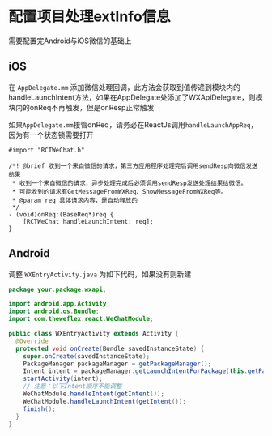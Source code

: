 # 配置项目处理extInfo信息

需要配置完Android与iOS微信的基础上

## iOS

在 `AppDelegate.mm` 添加微信处理回调，此方法会获取到值传递到模块内的handleLaunchIntent方法，如果在AppDelegate处添加了WXApiDelegate，则模块内的onReq不再触发，但是onResp正常触发

如果`AppDelegate.mm`接管onReq，请务必在ReactJs调用`handleLaunchAppReq`，因为有一个状态锁需要打开

```objc
#import "RCTWeChat.h"

/*! @brief 收到一个来自微信的请求，第三方应用程序处理完后调用sendResp向微信发送结果
 * 收到一个来自微信的请求，异步处理完成后必须调用sendResp发送处理结果给微信。
 * 可能收到的请求有GetMessageFromWXReq、ShowMessageFromWXReq等。
 * @param req 具体请求内容，是自动释放的
 */
- (void)onReq:(BaseReq*)req {
    [RCTWeChat handleLaunchIntent: req];
}
```

## Android

调整 `WXEntryActivity.java` 为如下代码，如果没有则新建

```java
package your.package.wxapi;

import android.app.Activity;
import android.os.Bundle;
import com.theweflex.react.WeChatModule;

public class WXEntryActivity extends Activity {
  @Override
  protected void onCreate(Bundle savedInstanceState) {
    super.onCreate(savedInstanceState);
    PackageManager packageManager = getPackageManager();
    Intent intent = packageManager.getLaunchIntentForPackage(this.getPackageName());
    startActivity(intent);
    // 注意：以下Intent顺序不能调整
    WeChatModule.handleIntent(getIntent());
    WeChatModule.handleLaunchIntent(getIntent());
    finish();
  }
}
```
